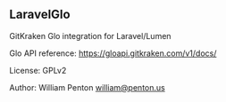 LaravelGlo
-

GitKraken Glo integration for Laravel/Lumen

Glo API reference: https://gloapi.gitkraken.com/v1/docs/

License: GPLv2

Author: William Penton <william@penton.us>
